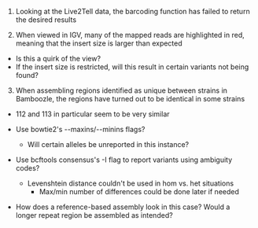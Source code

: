 1. Looking at the Live2Tell data, the barcoding function has failed to return the desired results

2. When viewed in IGV, many of the mapped reads are highlighted in red, meaning that the insert size is larger than expected
  * Is this a quirk of the view?
  * If the insert size is restricted, will this result in certain variants not being found?

3. When assembling regions identified as unique between strains in Bamboozle, the regions have turned out to be identical in some strains
  * 112 and 113 in particular seem to be very similar

  * Use bowtie2's --maxins/--minins flags?
    * Will certain alleles be unreported in this instance?
  * Use bcftools consensus's -I flag to report variants using ambiguity codes?
    * Levenshtein distance couldn't be used in hom vs. het situations
      * Max/min number of differences could be done later if needed

  * How does a reference-based assembly look in this case? Would a longer repeat region be assembled as intended?
